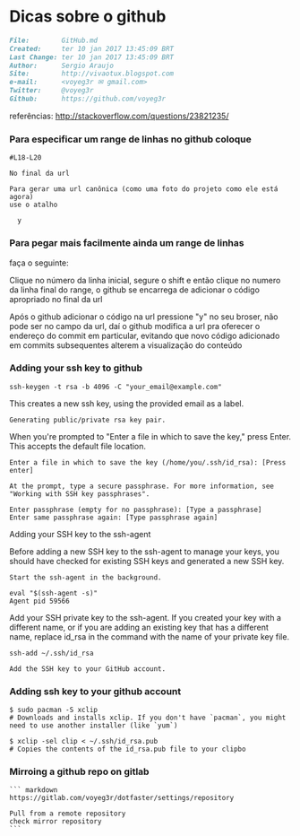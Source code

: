# Dicas sobre o github

``` markdown
File:		 GitHub.md
Created:	 ter 10 jan 2017 13:45:09 BRT
Last Change: ter 10 jan 2017 13:45:09 BRT
Author:		 Sergio Araujo
Site:		 http://vivaotux.blogspot.com
e-mail:      <voyeg3r ✉ gmail.com>
Twitter:	 @voyeg3r
Github:      https://github.com/voyeg3r
```

referências: http://stackoverflow.com/questions/23821235/

### Para especificar um range de linhas no github coloque

    #L18-L20

    No final da url

    Para gerar uma url canônica (como uma foto do projeto como ele está agora)
    use o atalho

      y

### Para pegar mais facilmente ainda um range de linhas

faça o seguinte:

Clique no número da linha inicial, segure o shift e então
clique no numero da linha final do range, o github se encarrega de
adicionar o código apropriado no final da url

Após o github adicionar o código na url pressione "y" no seu
broser, não pode ser no campo da url, daí o github modifica a url
pra oferecer o endereço do commit em particular, evitando que
novo código adicionado em commits subsequentes alterem a
visualização do conteúdo

### Adding your ssh key to github

    ssh-keygen -t rsa -b 4096 -C "your_email@example.com"

This creates a new ssh key, using the provided email as a label.

    Generating public/private rsa key pair.

When you're prompted to "Enter a file in which to save the key," press Enter.
This accepts the default file location.

    Enter a file in which to save the key (/home/you/.ssh/id_rsa): [Press enter]

    At the prompt, type a secure passphrase. For more information, see "Working with SSH key passphrases".

    Enter passphrase (empty for no passphrase): [Type a passphrase]
    Enter same passphrase again: [Type passphrase again]

Adding your SSH key to the ssh-agent

Before adding a new SSH key to the ssh-agent to manage your keys, you should
have checked for existing SSH keys and generated a new SSH key.

    Start the ssh-agent in the background.

    eval "$(ssh-agent -s)"
    Agent pid 59566

Add your SSH private key to the ssh-agent. If you created your key with a
different name, or if you are adding an existing key that has a different name,
replace id_rsa in the command with the name of your private key file.

    ssh-add ~/.ssh/id_rsa

    Add the SSH key to your GitHub account.


### Adding ssh key to your github account

    $ sudo pacman -S xclip
    # Downloads and installs xclip. If you don't have `pacman`, you might need to use another installer (like `yum`)

    $ xclip -sel clip < ~/.ssh/id_rsa.pub
    # Copies the contents of the id_rsa.pub file to your clipbo

### Mirroing a github repo on gitlab

    ``` markdown
    https://gitlab.com/voyeg3r/dotfaster/settings/repository

    Pull from a remote repository
    check mirror repository
    ```

